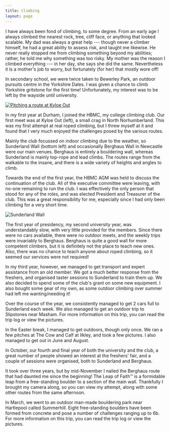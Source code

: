 ```yaml
---
title: Climbing
layout: page
---
```

I have always been fond of climbing, to some degree. From an early age I always climbed the nearest rock, tree, cliff face, or anything that looked scalable. My dad was always a great help --- though never a climber himself, he had a great ability to assess risk, and taught me likewise. He never really stopped me from climbing something beyond my abilities; rather, he told me why something was too risky. My mother was the reason I climbed everything --- in her day, she says she did the same. Nevertheless it is a mother's job to worry, but fortunately (for her) that mostly wore off!

In secondary school, we were twice taken to Bewerley Park, an outdoor pursuits centre in the Yorkshire Dales. I was given a chance to climb Yorkshire gritstone for the first time! Unfortunately, my interest was to be left by the wayside until university.

[<img class="alignleft size-medium wp-image-374" title="Kyloe Out" src="/assets/posts/2012/05/kyloe-225x300.jpg" alt="Pitching a route at Kyloe Out" width="225" height="300" srcset="/assets/posts/2012/05/kyloe-225x300.jpg 225w, /assets/posts/2012/05/kyloe.jpg 300w" sizes="(max-width: 225px) 100vw, 225px" />](/assets/posts/2012/05/kyloe.jpg)

In my first year at Durham, I joined the HBMC, my college climbing club. Our first meet was at Kyloe Out (left), a small crag in North Norhumberland. This was my first attempt at real roped climbing, but I threw myself at it and found that I very much enjoyed the challenges posed by the various routes.

Mainly the club focussed on indoor climbing due to the weather, so Sunderland Wall (bottom left) and occasionally Berghaus Wall in Newcastle were our main venues. Berghaus is entirely a bouldering wall, whereas Sunderland is mainly top-rope and lead climbs. The routes range from the walkable to the insane, and there is a wide variety of heights and angles to climb.

Towards the end of the first year, the HBMC AGM was held to discuss the continuation of the club. All of the executive committee were leaving, with no-one remaining to run the club. I was effectively the only person that stood for any of the roles, and was elected President and Treasurer of the club. This was a great responsibility for me, especially since I had only been climbing for a very short time.

<img class="alignleft size-medium wp-image-375" style="clear: left;" title="Sunderland Wall" src="/assets/posts/2012/05/sunderland-225x300.jpg" alt="Sunderland Wall" width="225" height="300" srcset="/assets/posts/2012/05/sunderland-225x300.jpg 225w, /assets/posts/2012/05/sunderland.jpg 300w" sizes="(max-width: 225px) 100vw, 225px" />

The first year of presidency, my second university year, was understandably slow, with very little provided for the members. Since there were no cars available, there were no outdoor meets, and the weekly trips were invariably to Berghaus. Berghaus is quite a good wall for more competent climbers, but it is definitely not the place to teach new ones. Also, there was no chance to teach anyone about roped climbing, so it seemed our services were not required!

In my third year, however, we managed to get transport and expert assistance from an old member. We got a much better response from the freshers, and organised taster sessions to Sunderland to train them up. We also decided to spend some of the club's grant on some new equipment. I also bought some gear of my own, as some outdoor climbing over summer had left me wanting/needing it!

Over the course of the year, we consistently managed to get 2 cars full to Sunderland each week. We also managed to get an outdoor trip to Slipstones near Masham. For more information on this trip, you can read the trip log or view the pictures.

In the Easter break, I managed to get outdoors, though only once. We ran a few pitches at The Cow and Calf at Ilkley, and took a few pictures. I also managed to get out in June and August.

In October, our fourth and final year of both the university and the club, a great number of people showed an interest at the freshers' fair, and a couple of sessions were organised, both to Sunderland and Berghaus.

It took over three years, but by mid-November I nailed the Berghaus route that had daunted me since the beginning! The Leap of Faith™ is a formidable leap from a free-standing boulder to a section of the main wall. Thankfully I brought my camera along, so you can view my attempt, along with some other routes from the same afternoon.

In March, we went to an outdoor man-made bouldering park near Hartlepool called Summerhill. Eight free-standing boulders have been formed from concrete and pose a number of challenges ranging up to 6b. For more information on this trip, you can read the trip log or view the pictures.
